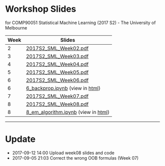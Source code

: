 # Workshop Slides
for COMP90051 Statistical Machine Learning (2017 S2) - The University of Melbourne

Week|Slides 
----|------
2|[2017S2_SML_Week02.pdf](slides/2017S2_SML_Week02.pdf)
3|[2017S2_SML_Week03.pdf](slides/2017S2_SML_Week03.pdf)
4|[2017S2_SML_Week04.pdf](slides/2017S2_SML_Week04.pdf)
5|[2017S2_SML_Week05.pdf](slides/2017S2_SML_Week05.pdf)
6|[2017S2_SML_Week06.pdf](slides/2017S2_SML_Week06.pdf)
6|[6_backprop.ipynb](slides/6_backprop.ipynb) (view in [html](slides/6_backprop.html))
7|[2017S2_SML_Week07.pdf](slides/2017S2_SML_Week07.pdf)
8|[2017S2_SML_Week08.pdf](slides/2017S2_SML_Week08.pdf)
8|[8_em_algorithm.ipynb](slides/8_em_algorithm.ipynb) (view in [html](slides/8_em_algorithm.html))

---
# Update
* 2017-09-12 14:00 Upload week08 slides and code
* 2017-09-05 21:03 Correct the wrong OOB formulas (Week 07)

